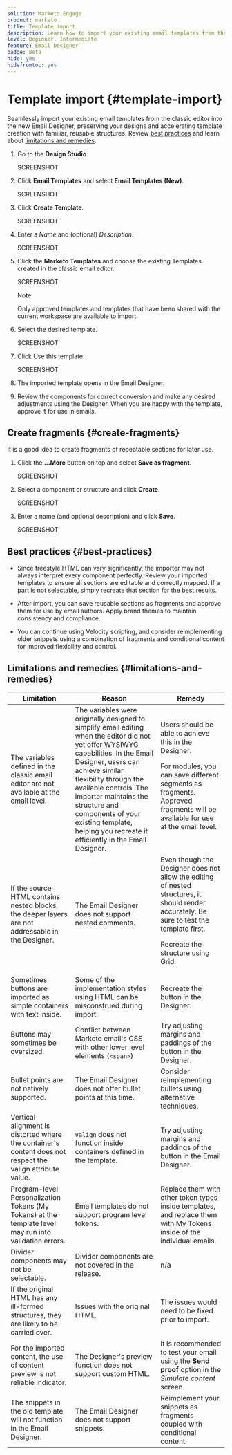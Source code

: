 ```yaml
---
solution: Marketo Engage
product: marketo
title: Template import
description: Learn how to import your existing email templates from the classic editor into the new Email Designer.
level: Beginner, Intermediate
feature: Email Designer
badge: Beta
hide: yes
hidefromtoc: yes
---
```

# Template import {#template-import}

Seamlessly import your existing email templates from the classic editor into the new Email Designer, preserving your designs and accelerating template creation with familiar, reusable structures. Review [best practices](#best-practices) and learn about [limitations and remedies](#limitations-and-remedies).

1. Go to the **Design Studio**.

   SCREENSHOT

1. Click **Email Templates** and select **Email Templates (New)**.

   SCREENSHOT

1. Click **Create Template**.

   SCREENSHOT

1. Enter a _Name_ and (optional) _Description_.

   SCREENSHOT

1. Click the **Marketo Templates** and choose the existing Templates created in the classic email editor. 

   SCREENSHOT

   >[!NOTE]
   >
   >Only approved templates and templates that have been shared with the current workspace are available to import.

1. Select the desired template.

   SCREENSHOT

1. Click Use this template.

   SCREENSHOT

1. The imported template opens in the Email Designer. 

1. Review the components for correct conversion and make any desired adjustments using the Designer. When you are happy with the template, approve it for use in emails.

## Create fragments {#create-fragments}

It is a good idea to create fragments of repeatable sections for later use. 

1. Click the **...More** button on top and select **Save as fragment**.

   SCREENSHOT

1. Select a component or structure and click **Create**.

   SCREENSHOT

1. Enter a name (and optional description) and click **Save**.

   SCREENSHOT

## Best practices {#best-practices}

* Since freestyle HTML can vary significantly, the importer may not always interpret every component perfectly. Review your imported templates to ensure all sections are editable and correctly mapped. If a part is not selectable, simply recreate that section for the best results.

* After import, you can save reusable sections as fragments and approve them for use by email authors. Apply brand themes to maintain consistency and compliance.

* You can continue using Velocity scripting, and consider reimplementing older snippets using a combination of fragments and conditional content for improved flexibility and control.

## Limitations and remedies {#limitations-and-remedies}

<table><thead>
  <tr>
    <th>Limitation</th>
    <th>Reason</th>
    <th>Remedy</th>
  </tr></thead>
<tbody>
  <tr>
    <td>The variables defined in the classic email editor are not available at the email level.</td>
    <td>The variables were originally designed to simplify email editing when the editor did not yet offer WYSIWYG capabilities. In the Email Designer, users can achieve similar flexibility through the available controls. The importer maintains the structure and components of your existing template, helping you recreate it efficiently in the Email Designer.</td>
    <td>Users should be able to achieve this in the Designer. <p>
    For modules, you can save different segments as fragments. Approved fragments will be available for use at the email level.</td>
  </tr>
  <tr>
    <td>If the source HTML contains nested blocks, the deeper layers are not addressable in the Designer.</td>
    <td>The Email Designer does not support nested comments.</td>
    <td>Even though the Designer does not allow the editing of nested structures, it should render accurately. Be sure to test the template first.<p>
    Recreate the structure using Grid.</td>
  </tr>
  <tr>
    <td>Sometimes buttons are imported as simple containers with text inside.</td>
    <td>Some of the implementation styles using HTML can be misconstrued during import.</td>
    <td>Recreate the button in the Designer.</td>
  </tr>
  <tr>
    <td>Buttons may sometimes be oversized.</td>
    <td>Conflict between Marketo email's CSS with other lower level elements (<code>&lt;span&gt;</code>)</td>
    <td>Try adjusting margins and paddings of the button in the Designer.</td>
  </tr>
  <tr>
    <td>Bullet points are not natively supported.</td>
    <td>The Email Designer does not offer bullet points at this time.</td>
    <td>Consider reimplementing bullets using alternative techniques.</td>
  </tr>
  <tr>
    <td>Vertical alignment is distorted where the container's content does not respect the valign attribute value.</td>
    <td><code>valign</code> does not function inside containers defined in the template.</td>
    <td>Try adjusting margins and paddings of the button in the Email Designer.</td>
  </tr>
  <tr>
    <td>Program-level Personalization Tokens (My Tokens) at the template level may run into validation errors.</td>
    <td>Email templates do not support program level tokens.</td>
    <td>Replace them with other token types inside templates, and replace them with My Tokens inside of the individual emails.</td>
  </tr>
  <tr>
    <td>Divider components may not be selectable.</td>
    <td>Divider components are not covered in the release.</td>
    <td>n/a</td>
  </tr>
  <tr>
    <td>If the original HTML has any ill-formed structures, they are likely to be carried over.</td>
    <td>Issues with the original HTML.</td>
    <td>The issues would need to be fixed prior to import.</td>
  </tr>
  <tr>
    <td>For the imported content, the use of content preview is not reliable indicator.</td>
    <td>The Designer's preview function does not support custom HTML.</td>
    <td>It is recommended to test your email using the <b>Send proof</b> option in the <i>Simulate content</i> screen.</td>
  </tr>
  <tr>
    <td>The snippets in the old template will not function in the Email Designer.</td>
    <td>The Email Designer does not support snippets.</td>
    <td>Reimplement your snippets as fragments coupled with conditional content.</td>
  </tr>
</tbody></table>
